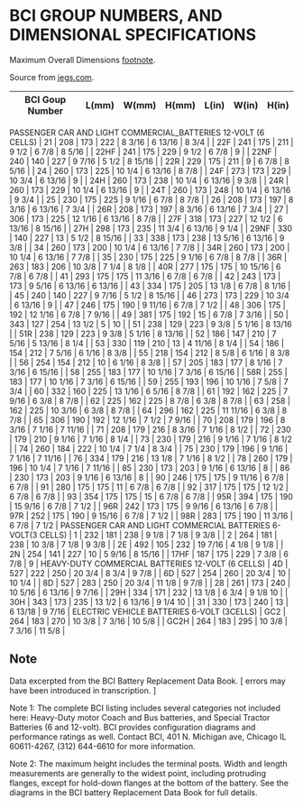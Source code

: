 
# BCI GROUP NUMBERS, AND DIMENSIONAL SPECIFICATIONS

Maximum Overall Dimensions [footnote](#note).

Source from [jegs.com](https://www.jegs.com/Sizecharts/bcigroup.html).


| BCI Goup Number | L(mm) | W(mm) | H(mm) | L(in) | W(in) | H(in) |
| --------------- | ----- | ----- | ----- | ----- | ----- | ----- |
PASSENGER CAR AND LIGHT COMMERCIAL_BATTERIES 12-VOLT (6 CELLS)
| 21 | 208 | 173 | 222 | 8 3/16 | 6 13/16 | 8 3/4 |
| 22F | 241 | 175 | 211 | 9 1/2 | 6 7/8 | 8 5/16 |
| 22HF | 241 | 175 | 229 | 9 1/2 | 6 7/8 | 9 |
| 22NF | 240 | 140 | 227 | 9 7/16 | 5 1/2 | 8 15/16 |
| 22R | 229 | 175 | 211 | 9 | 6 7/8 | 8 5/16 |
| 24 | 260 | 173 | 225 | 10 1/4 | 6 13/16 | 8 7/8 |
| 24F | 273 | 173 | 229 | 10 3/4 | 6 13/16 | 9 |
| 24H | 260 | 173 | 238 | 10 1/4 | 6 13/16 | 9 3/8 |
| 24R | 260 | 173 | 229 | 10 1/4 | 6 13/16 | 9 |
| 24T | 260 | 173 | 248 | 10 1/4 | 6 13/16 | 9 3/4 |
| 25 | 230 | 175 | 225 | 9 1/16 | 6 7/8 | 8 7/8 |
| 26 | 208 | 173 | 197 | 8 3/16 | 6 13/16 | 7 3/4 |
| 26R | 208 | 173 | 197 | 8 3/16 | 6 13/16 | 7 3/4 |
| 27 | 306 | 173 | 225 | 12 1/16 | 6 13/16 | 8 7/8 |
| 27F | 318 | 173 | 227 | 12 1/2 | 6 13/16 | 8 15/16 |
| 27H | 298 | 173 | 235 | 11 3/4 | 6 13/16 | 9 1/4 |
| 29NF | 330 | 140 | 227 | 13 | 5 1/2 | 8 15/16 |
| 33 | 338 | 173 | 238 | 13 5/16 | 6 13/16 | 9 3/8 |
| 34 | 260 | 173 | 200 | 10 1/4 | 6 13/16 | 7 7/8 |
| 34R | 260 | 173 | 200 | 10 1/4 | 6 13/16 | 7 7/8 |
| 35 | 230 | 175 | 225 | 9 1/16 | 6 7/8 | 8 7/8 |
| 36R | 263 | 183 | 206 | 10 3/8 | 7 1/4 | 8 1/8 |
| 40R | 277 | 175 | 175 | 10 15/16 | 6 7/8 | 6 7/8 |
| 41 | 293 | 175 | 175 | 11 3/16 | 6 7/8 | 6 7/8 |
| 42 | 243 | 173 | 173 | 9 5/16 | 6 13/16 | 6 13/16 |
| 43 | 334 | 175 | 205 | 13 1/8 | 6 7/8 | 8 1/16 |
| 45 | 240 | 140 | 227 | 9 7/16 | 5 1/2 | 8 15/16 |
| 46 | 273 | 173 | 229 | 10 3/4 | 6 13/16 | 9 |
| 47 | 246 | 175 | 190 | 9 11/16 | 6 7/8 | 7 1/2 |
| 48 | 306 | 175 | 192 | 12 1/16 | 6 7/8 | 7 9/16 |
| 49 | 381 | 175 | 192 | 15 | 6 7/8 | 7 3/16 |
| 50 | 343 | 127 | 254 | 13 1/2 | 5 | 10 |
| 51 | 238 | 129 | 223 | 9 3/8 | 5 1/16 | 8 13/16 |
| 51R | 238 | 129 | 223 | 9 3/8 | 5 1/16 | 8 13/16 |
| 52 | 186 | 147 | 210 | 7 5/16 | 5 13/16 | 8 1/4 |
| 53 | 330 | 119 | 210 | 13 | 4 11/16 | 8 1/4 |
| 54 | 186 | 154 | 212 | 7 5/16 | 6 1/16 | 8 3/8 |
| 55 | 218 | 154 | 212 | 8 5/8 | 6 1/16 | 8 3/8 |
| 56 | 254 | 154 | 212 | 10 | 6 1/16 | 8 3/8 |
| 57 | 205 | 183 | 177 | 8 1/16 | 7 3/16 | 6 15/16 |
| 58 | 255 | 183 | 177 | 10 1/16 | 7 3/16 | 6 15/16 |
| 58R | 255 | 183 | 177 | 10 1/16 | 7 3/16 | 6 15/16 |
| 59 | 255 | 193 | 196 | 10 1/16 | 7 5/8 | 7 3/4 |
| 60 | 332 | 160 | 225 | 13 1/16 | 6 5/16 | 8 7/8 |
| 61 | 192 | 162 | 225 | 7 9/16 | 6 3/8 | 8 7/8 |
| 62 | 225 | 162 | 225 | 8 7/8 | 6 3/8 | 8 7/8 |
| 63 | 258 | 162 | 225 | 10 3/16 | 6 3/8 | 8 7/8 |
| 64 | 296 | 162 | 225 | 11 11/16 | 6 3/8 | 8 7/8 |
| 65 | 306 | 190 | 192 | 12 1/16 | 7 1/2 | 7 9/16 |
| 70 | 208 | 179 | 196 | 8 3/16 | 7 1/16 | 7 11/16 |
| 71 | 208 | 179 | 216 | 8 3/16 | 7 1/16 | 8 1/2 |
| 72 | 230 | 179 | 210 | 9 1/16 | 7 1/16 | 8 1/4 |
| 73 | 230 | 179 | 216 | 9 1/16 | 7 1/16 | 8 1/2 |
| 74 | 260 | 184 | 222 | 10 1/4 | 7 1/4 | 8 3/4 |
| 75 | 230 | 179 | 196 | 9 1/16 | 7 1/16 | 7 11/16 |
| 76 | 334 | 179 | 216 | 13 1/8 | 7 1/16 | 8 1/2 |
| 78 | 260 | 179 | 196 | 10 1/4 | 7 1/16 | 7 11/16 |
| 85 | 230 | 173 | 203 | 9 1/16 | 6 13/16 | 8 |
| 86 | 230 | 173 | 203 | 9 1/16 | 6 13/16 | 8 |
| 90 | 246 | 175 | 175 | 9 11/16 | 6 7/8 | 6 7/8 |
| 91 | 280 | 175 | 175 | 11 | 6 7/8 | 6 7/8 |
| 92 | 317 | 175 | 175 | 12 1/2 | 6 7/8 | 6 7/8 |
| 93 | 354 | 175 | 175 | 15 | 6 7/8 | 6 7/8 |
| 95R | 394 | 175 | 190 | 15 9/16 | 6 7/8 | 7 1/2 |
| 96R | 242 | 173 | 175 | 9 9/16 | 6 13/16 | 6 7/8 |
| 97R | 252 | 175 | 190 | 9 15/16 | 6 7/8 | 7 1/2 |
| 98R | 283 | 175 | 190 | 11 3/16 | 6 7/8 | 7 1/2 |
PASSENGER CAR AND LIGHT COMMERCIAL BATTERIES 6-VOLT(3 CELLS)
| 1 | 232 | 181 | 238 | 9 1/8 | 7 1/8 | 9 3/8 |
| 2 | 264 | 181 | 238 | 10 3/8 | 7 1/8 | 9 3/8 |
| 2E | 492 | 105 | 232 | 19 7/16 | 4 1/8 | 9 1/8 |
| 2N | 254 | 141 | 227 | 10 | 5 9/16 | 8 15/16 |
| 17HF | 187 | 175 | 229 | 7 3/8 | 6 7/8 | 9 |
HEAVY-DUTY COMMERCIAL BATTERIES 12-VOLT (6 CELLS)
| 4D | 527 | 222 | 250 | 20 3/4 | 8 3/4 | 9 7/8 |
| 6D | 527 | 254 | 260 | 20 3/4 | 10 | 10 1/4 |
| 8D | 527 | 283 | 250 | 20 3/4 | 11 1/8 | 9 7/8 |
| 28 | 261 | 173 | 240 | 10 5/16 | 6 13/16 | 9 7/16 |
| 29H | 334 | 171 | 232 | 13 1/8 | 6 3/4 | 9 1/8 10 |
| 30H | 343 | 173 | 235 | 13 1/2 | 6 13/16 | 9 1/4 10 |
| 31 | 330 | 173 | 240 | 13 | 6 13/18 | 9 7/16 |
ELECTRIC VEHICLE BATTERIES 6-VOLT (3CELLS) 
| GC2 | 264 | 183 | 270 | 10 3/8 | 7 3/16 | 10 5/8 |
| GC2H | 264 | 183 | 295 | 10 3/8 | 7 3/16 | 11 5/8 |

## Note
Data excerpted from the BCI Battery Replacement Data Book.
[ errors may have been introduced in transcription. ]

Note 1: The complete BCI listing includes several categories not included here: Heavy-Duty motor Coach and Bus batteries, and Special Tractor Batteries (6 and 12-volt). BCI provides configuration diagrams and performance ratings as well. Contact BCI, 401 N. Michigan ave, Chicago IL 60611-4267, (312) 644-6610 for more information.

Note 2: The maximum height includes the terminal posts. Width and length measurements are generally to the widest point, including protruding flanges, except for hold-down flanges at the bottom of the battery. See the diagrams in the BCI battery Replacement Data Book for full details.
